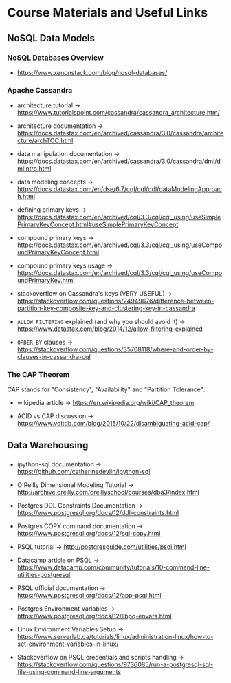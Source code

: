 # Course Materials and Useful Links

## NoSQL Data Models

### NoSQL Databases Overview

* <https://www.xenonstack.com/blog/nosql-databases/>

### Apache Cassandra

* architecture tutorial → <https://www.tutorialspoint.com/cassandra/cassandra_architecture.htm/>

* architecture documentation → <https://docs.datastax.com/en/archived/cassandra/3.0/cassandra/architecture/archTOC.html>

* data manipulation documentation → <https://docs.datastax.com/en/archived/cassandra/3.0/cassandra/dml/dmlIntro.html>

* data modeling concepts → <https://docs.datastax.com/en/dse/6.7/cql/cql/ddl/dataModelingApproach.html>

* defining primary keys → <https://docs.datastax.com/en/archived/cql/3.3/cql/cql_using/useSimplePrimaryKeyConcept.html#useSimplePrimaryKeyConcept>

* compound primary keys → <https://docs.datastax.com/en/archived/cql/3.3/cql/cql_using/useCompoundPrimaryKeyConcept.html>

* compound primary keys usage → <https://docs.datastax.com/en/archived/cql/3.3/cql/cql_using/useCompoundPrimaryKey.html>

* stackoverflow on Cassandra's keys (VERY USEFUL) → <https://stackoverflow.com/questions/24949676/difference-between-partition-key-composite-key-and-clustering-key-in-cassandra>

* `ALLOW FILTERING` explained (and why you should avoid it) → <https://www.datastax.com/blog/2014/12/allow-filtering-explained>

* `ORDER BY` clauses → <https://stackoverflow.com/questions/35708118/where-and-order-by-clauses-in-cassandra-cql>

### The CAP Theorem

CAP stands for "Consistency", "Availability" and "Partition Tolerance":

* wikipedia article → <https://en.wikipedia.org/wiki/CAP_theorem>

* ACID vs CAP discussion → <https://www.voltdb.com/blog/2015/10/22/disambiguating-acid-cap/>

## Data Warehousing

### 

* ipython-sql documentation → https://github.com/catherinedevlin/ipython-sql

* O'Reilly Dimensional Modeling Tutorial → <http://archive.oreilly.com/oreillyschool/courses/dba3/index.html>

* Postgres DDL Constraints Documentation → <https://www.postgresql.org/docs/12/ddl-constraints.html>

* Postgres COPY command documentation → <https://www.postgresql.org/docs/12/sql-copy.html>

* PSQL tutorial → <http://postgresguide.com/utilities/psql.html>

* Datacamp article on PSQL → <https://www.datacamp.com/community/tutorials/10-command-line-utilities-postgresql>

* PSQL official documentation → <https://www.postgresql.org/docs/12/app-psql.html>

* Postgres Environment Variables → <https://www.postgresql.org/docs/12/libpq-envars.html>

* Linux Environment Variables Setup → <https://www.serverlab.ca/tutorials/linux/administration-linux/how-to-set-environment-variables-in-linux/>

* Stackoverflow on PSQL credentials and scripts handling → <https://stackoverflow.com/questions/9736085/run-a-postgresql-sql-file-using-command-line-arguments>

